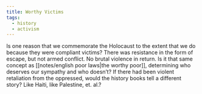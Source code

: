 ```yaml
---
title: Worthy Victims
tags:
  - history
  - activism
---
```

Is one reason that we commemorate the Holocaust to the extent that we do because they were compliant victims? There was resistance in the form of escape, but not armed conflict. No brutal violence in return. Is it that same concept as [[notes/english poor laws|the worthy poor]], determining who deserves our sympathy and who doesn’t? If there had been violent retaliation from the oppressed, would the history books tell a different story? Like Haiti, like Palestine, et. al.?